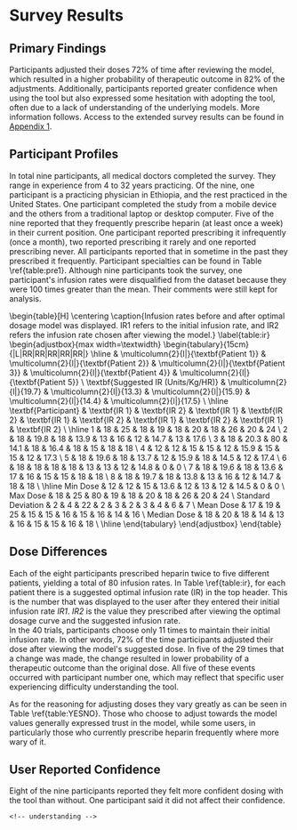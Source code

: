 # Survey Results

<!--
After the introductory chapter, it seems fairly common to 
include a chapter that reviews the literature and 
introduces methodology used throughout the thesis.
-->

<!-- maybe add a little intro... short description of primary findings -->
## Primary Findings

Participants adjusted their doses 72% of time after reviewing the model, which resulted in a higher probability of therapeutic outcome in 82% of the adjustments. Additionally, participants reported greater confidence when using the tool but also expressed some hesitation with adopting the tool, often due to a lack of understanding of the underlying models. More information follows. Access to the extended survey results can be found in [Appendix 1](#appendix-1-full-survey-results).

## Participant Profiles
In total nine participants, all medical doctors completed the survey. They range in experience from 4 to 32 years practicing. Of the nine, one participant is a practicing physician in Ethiopia, and the rest practiced in the United States. One participant completed the study from a mobile device and the others from a traditional laptop or desktop computer. Five of the nine reported that they frequently prescribe heparin (at least once a week) in their current position. One participant reported prescribing it infrequently (once a month), two reported prescribing it rarely and one reported prescribing never. All participants reported that in sometime in the past they prescribed it frequently. Participant specialties can be found in Table \ref{table:pre1}. Although nine participants took the survey, one participant's infusion rates were disqualified from the dataset because they were 100 times greater than the mean. Their comments were still kept for analysis.



<!-- ## Cumulative Results -->

<!-- how many difference people took survey, specialties, time since last dosed heparin.  -->
\begin{table}[H]
\centering
\caption{Infusion rates before and after optimal dosage model was displayed. IR1 refers to the initial infusion rate, and IR2 refers the infusion rate chosen after viewing the model.}
\label{table:ir}
\begin{adjustbox}{max width=\textwidth}
\begin{tabulary}{15cm}{|L|RR|RR|RR|RR|RR|}
\hline
 & \multicolumn{2}{l|}{\textbf{Patient 1}} & \multicolumn{2}{l|}{\textbf{Patient 2}} & \multicolumn{2}{l|}{\textbf{Patient 3}} & \multicolumn{2}{l|}{\textbf{Patient 4}} & \multicolumn{2}{l|}{\textbf{Patient 5}} \\
\textbf{Suggested IR (Units/Kg/HR)} & \multicolumn{2}{l|}{19.7} & \multicolumn{2}{l|}{13.3} & \multicolumn{2}{l|}{15.9} & \multicolumn{2}{l|}{14.4} & \multicolumn{2}{l|}{17.5} \\ \hline
\textbf{Participant} & \textbf{IR 1} & \textbf{IR 2} & \textbf{IR 1} & \textbf{IR 2} & \textbf{IR 1} & \textbf{IR 2} & \textbf{IR 1} & \textbf{IR 2} & \textbf{IR 1} & \textbf{IR 2} \\ \hline
1 & 18 & 25 & 18 & 19 & 18 & 20 & 18 & 26 & 20 & 24 \\
2 & 18 & 19.8 & 18 & 13.9 & 13 & 16 & 12 & 14.7 & 13 & 17.6 \\
3 & 18 & 20.3 & 80 & 14.1 & 18 & 16.4 & 18 & 15 & 18 & 18 \\
4 & 12 & 12 & 15 & 15 & 12 & 15.9 & 15 & 15 & 12 & 17.3 \\
5 & 18 & 19.6 & 18 & 13.7 & 12 & 15.9 & 18 & 14.5 & 12 & 17.4 \\
6 & 18 & 18 & 18 & 18 & 13 & 13 & 12 & 14.8 & 0 & 0 \\
7 & 18 & 19.6 & 18 & 13.6 & 17 & 16 & 15 & 15 & 18 & 18 \\
8 & 18 & 19.7 & 18 & 13.8 & 13 & 16 & 12 & 14.7 & 18 & 18 \\ \hline
Min Dose & 12 & 12 & 15 & 13.6 & 12 & 13 & 12 & 14.5 & 0 & 0 \\
Max Dose & 18 & 25 & 80 & 19 & 18 & 20 & 18 & 26 & 20 & 24 \\
Standard Deviation & 2 & 4 & 22 & 2 & 3 & 2 & 3 & 4 & 6 & 7 \\
Mean Dose & 17 & 19 & 25 & 15 & 15 & 16 & 15 & 16 & 14 & 16 \\
Median Dose & 18 & 20 & 18 & 14 & 13 & 16 & 15 & 15 & 16 & 18 \\ \hline
\end{tabulary}
\end{adjustbox}
\end{table}

## Dose Differences

Each of the eight participants prescribed heparin twice to five different patients, yielding a total of 80 infusion rates. In Table \ref{table:ir}, for each patient there is a suggested optimal infusion rate (IR) in the top header. This is the number that was displayed to the user after they entered their initial infusion rate *IR1*. *IR2* is the value they prescribed after viewing the optimal dosage curve and the suggested infusion rate.  
In the 40 trials, participants choose only 11 times to maintain their initial infusion rate. In other words, 72% of the time participants adjusted their dose after viewing the model's suggested dose. In five of the 29 times that a change was made, the change resulted in lower probability of a therapeutic outcome than the original dose. All five of these events occurred with participant number one, which may reflect that specific user experiencing difficulty understanding the tool.

As for the reasoning for adjusting doses they vary greatly as can be seen in Table \ref{table:YESNO}. Those who choose to adjust towards the model values generally expressed trust in the model, while some users, in particularly those who currently prescribe heparin frequently where more wary of it. 
<!-- expand on this!!!! -->


<!-- how did the doses differ in part 1 and part 2 of the survey.  -->


<!-- ## Time differences -->

<!-- time difference in part 1 and part 2.   -->
<!-- maybe add some graphs here.   -->
## User Reported Confidence

Eight of the nine participants reported they felt more confident dosing with the tool than without. One participant said it did not affect their confidence. 

<!-- add some type of closing or transition ??? -->


<!-- ## User Comments  -->
<!-- just state comments here - address them more fully in the next section. -->

<!-- requesting more information  -->
	<!-- understanding -->
<!-- round off the drug -->





<!-- .... -->

<!-- ## Other results -->

<!-- Something about other results... blah blah blah.  -->


<!-- 
\begin{table}
\centering
\caption{My caption}
\label{my-label}
% \begin{adjustbox}{max width=\textwidth}
% \setlength{\tabcolsep}{1pt}
% \setlength{\extrarowheight}{1.5pt}
\begin{tabulary}{17cm}{L|LCR|LCR|LCR|LCR|LCR}
\hline
 &\multicolumn{3}{l|}{Patient 1}&\multicolumn{3}{l|}{Patient 2}&\multicolumn{3}{l|}{Patient 3}&\multicolumn{3}{l|}{Patient 4}&\multicolumn{3}{l|}{Patient 5}\\
\cline{2-16}
% \begin{tabularx}{0.5\textwidth}{|l|XXX|XXX|XXX|XXX|XXX|}
%                            & Patient 1 &      &         & Patient 2 &      &         & Patient 3 &      &         & Patient 4 &      &         & Patient 5 &      &         \\
% Suggested IR               & 19.7      &      &         & 13.3      &      &         & 15.9      &      &         & 14.4      &      &         & 17.5      &      &         \\ \hline
%                            Participant & IR 1      & IR 2 & \% Diff & IR 1      & IR 2 & \% Diff & IR 1      & IR 2 & \% Diff & IR 1      & IR 2 & \% Diff & IR 1      & IR 2 & \% Diff \\ \hline
% 1 & 18 & 25 & 38.9\% & 18 & 19 & 5.6\% & 18 & 20 & 11.1\% & 18 & 26 & 44.4\% & 20 & 24 & 20.0\% \\
Suggested IR (Units/Kg/HR) & 19.7 &  &  & 13.3 &  &  & 15.9 &  &  & 14.4 &  &  & 17.5 &  &  \\ \hline
Participant & IR 1 & IR 2 & \% Diff & IR 1 & IR 2 & \% Diff & IR 1 & IR 2 & \% Diff & IR 1 & IR 2 & \% Diff & IR 1 & IR 2 & \% Diff \\ \hline
1 & 18 & 25 & 39\% & 18 & 19 & 6\% & 18 & 20 & 11\% & 18 & 26 & 44\% & 20 & 24 & 20\% \\
2 & 18 & 19.8 & 10\% & 18 & 13.9 & 23\% & 13 & 16 & 23\% & 12 & 14.7 & 23\% & 13 & 17.6 & 35\% \\
3 & 18 & 20.3 & 13\% & 80 & 14.1 & 82\% & 18 & 16.4 & 9\% & 18 & 15 & 17\% & 18 & 18 & 0\% \\
4 & 12 & 12 & 0\% & 15 & 15 & 0\% & 12 & 15.9 & 33\% & 15 & 15 & 0\% & 12 & 17.3 & 44\% \\
5 & 18 & 19.6 & 9\% & 18 & 13.7 & 24\% & 12 & 15.9 & 33\% & 18 & 14.5 & 19\% & 12 & 17.4 & 45\% \\
6 & 18 & 18 & 0\% & 18 & 18 & 0\% & 13 & 13 & 0\% & 12 & 14.8 & 23\% & 0 & 0 & 0\% \\
7 & 18 & 19.6 & 9\% & 18 & 13.6 & 24\% & 17 & 16 & 6\% & 15 & 15 & 0\% & 18 & 18 & 0\% \\
8 & 18 & 19.7 & 9\% & 18 & 13.8 & 23\% & 13 & 16 & 23\% & 12 & 14.7 & 23\% & 18 & 18 & 0\% \\
Min Dose & 12 & 12 & 0\% & 15 & 13.6 & 0\% & 12 & 13 & 0\% & 12 & 14.5 & 0\% & 0 & 0 & 0\% \\
Max Dose & 18 & 25 & 39\% & 80 & 19 & 82\% & 18 & 20 & 33\% & 18 & 26 & 44\% & 20 & 24 & 45\% \\
Standard Deviation & 2 & 4 & 12\% & 22 & 2 & 26\% & 3 & 2 & 12\% & 3 & 4 & 14\% & 6 & 7 & 21\% \\
Mean Dose & 17 & 19 & 11\% & 25 & 15 & 23\% & 15 & 16 & 17\% & 15 & 16 & 19\% & 14 & 16 & 18\% \\
Median Dose & 18 & 20 & 9\% & 18 & 14 & 23\% & 13 & 16 & 17\% & 15 & 15 & 21\% & 16 & 18 & 10\% \\
% Mean Dose Change / Patient &  &  & 10\% &  &  & 20\% &  &  & 15\% &  &  & 17\% &  &  & 16\% \\
% \end{tabularx}
\end{tabulary}
% \end{adjustbox}
\end{table}

\begin{tabular}{|l||l|l||l|l|}
\hline
 &\multicolumn{2}{l|}{Singular}&\multicolumn{2}{l|}{Plural}\\
\cline{2-5}
 &English&\textbf{Gaeilge}&English&\textbf{Gaeilge}\\
\hline\hline
1st Person&at me&\textbf{agam}&at us&\textbf{againn}\\
2nd Person&at you&\textbf{agat}&at you&\textbf{agaibh}\\
3rd Person&at him&\textbf{aige}&at them&\textbf{acu}\\
 &at her&\textbf{aici}& & \\
\hline
\end{tabular} -->


<!-- things that weren't expected.   -->
<!-- other things of note   -->


<!-- blank lines at end -necessary for template -->

